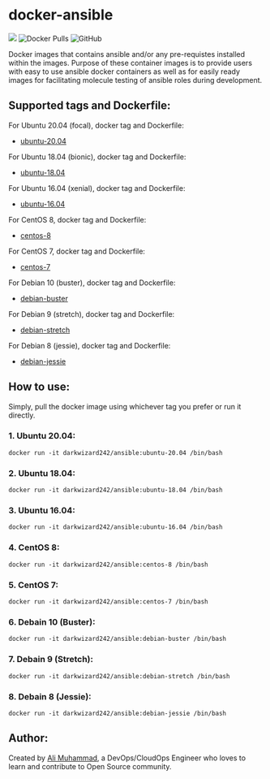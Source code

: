 # docker-ansible

[![](https://github.com/darkwizard242/docker-ansible/workflows/docker-ansible-automated-build/badge.svg)](https://github.com/darkwizard242/docker-ansible/actions) ![Docker Pulls](https://img.shields.io/docker/pulls/darkwizard242/ansible?color=yellow) ![GitHub](https://img.shields.io/github/license/darkwizard242/docker-ansible)

Docker images that contains ansible and/or any pre-requistes installed within the images. Purpose of these container images is to provide users with easy to use ansible docker containers as well as for easily ready images for facilitating molecule testing of ansible roles during development.

## Supported tags and Dockerfile:

For Ubuntu 20.04 (focal), docker tag and Dockerfile:

- [ubuntu-20.04](https://github.com/darkwizard242/docker-ansible/blob/master/ubuntu-20.04/Dockerfile)

For Ubuntu 18.04 (bionic), docker tag and Dockerfile:

- [ubuntu-18.04](https://github.com/darkwizard242/docker-ansible/blob/master/ubuntu-18.04/Dockerfile)

For Ubuntu 16.04 (xenial), docker tag and Dockerfile:

- [ubuntu-16.04](https://github.com/darkwizard242/docker-ansible/blob/master/ubuntu-16.04/Dockerfile)

For CentOS 8, docker tag and Dockerfile:

- [centos-8](https://github.com/darkwizard242/docker-ansible/blob/master/centos-8/Dockerfile)

For CentOS 7, docker tag and Dockerfile:

- [centos-7](https://github.com/darkwizard242/docker-ansible/blob/master/centos-7/Dockerfile)

For Debian 10 (buster), docker tag and Dockerfile:

- [debian-buster](https://github.com/darkwizard242/docker-ansible/blob/master/debian-buster/Dockerfile)

For Debian 9 (stretch), docker tag and Dockerfile:

- [debian-stretch](https://github.com/darkwizard242/docker-ansible/blob/master/debian-stretch/Dockerfile)

For Debian 8 (jessie), docker tag and Dockerfile:

- [debian-jessie](https://github.com/darkwizard242/docker-ansible/blob/master/debian-jessie/Dockerfile)

## How to use:

Simply, pull the docker image using whichever tag you prefer or run it directly.

### 1\. Ubuntu 20.04:

```shell
docker run -it darkwizard242/ansible:ubuntu-20.04 /bin/bash
```

### 2\. Ubuntu 18.04:

```shell
docker run -it darkwizard242/ansible:ubuntu-18.04 /bin/bash
```

### 3\. Ubuntu 16.04:

```shell
docker run -it darkwizard242/ansible:ubuntu-16.04 /bin/bash
```

### 4\. CentOS 8:

```shell
docker run -it darkwizard242/ansible:centos-8 /bin/bash
```

### 5\. CentOS 7:

```shell
docker run -it darkwizard242/ansible:centos-7 /bin/bash
```

### 6\. Debain 10 (Buster):

```shell
docker run -it darkwizard242/ansible:debian-buster /bin/bash
```

### 7\. Debain 9 (Stretch):

```shell
docker run -it darkwizard242/ansible:debian-stretch /bin/bash
```

### 8\. Debain 8 (Jessie):

```shell
docker run -it darkwizard242/ansible:debian-jessie /bin/bash
```

## Author:

Created by [Ali Muhammad](https://www.linkedin.com/in/ali-muhammad-759791130/), a DevOps/CloudOps Engineer who loves to learn and contribute to Open Source community.
